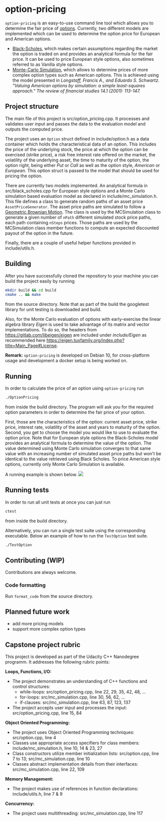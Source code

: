 # option-pricing

``option-pricing`` is an easy-to-use command line tool which allows you to determine the fair price of [options](https://en.wikipedia.org/wiki/Option_(finance)).
Currently, two different models are implemented which can be used to determine the option price for European and American options.

* [Black-Scholes](https://en.wikipedia.org/wiki/Black%E2%80%93Scholes_model), which makes certain assumptions regarding the market the option is traded on and provides an analytical formula for the fair price. It can be used to price European style options, also sometimes referred to as Vanilla style options.
* [Monte-Carlo Simulation](https://en.wikipedia.org/wiki/Monte_Carlo_methods_for_option_pricing), which allows to determine prices of more complex option types such as American options. This is achieved using the model presented in 
*Longstaff, Francis A., and Eduardo S. Schwartz. "Valuing American options by simulation: a simple least-squares approach." The review of financial studies 14.1 (2001): 113-147.*

## Project structure
The main file of this project is src/option_pricing.cpp. It processes and validates user input and passes the data to the evaluation model and outputs the computed price. 

The project uses an ``Option`` struct defined in include/option.h as a data container which holds the characteristical data of an option. This includes the price of the underlying stock, the price at which the option can be exercised (strike price), a risk free interest rate offered on the market, the volatility of the underlying asset, the time to maturity of the option, the option right, being either *Put* or *Call* as well as the option style, *American* or *European*. This option struct is passed to the model that should be used for pricing the option.

There are currently two models implemented. An analytical formula in src/black_scholes.cpp for European style options and a Monte Carlo simulation based evaluation model as declared in include/mc_simulation.h.
This file defines a class to generate random paths of an asset price ``AssetPriceGenerator``. The asset price paths are simulated to follow a [Geometric Brownian Motion](https://en.wikipedia.org/wiki/Geometric_Brownian_motion). The class is used by the MCSimulation class to generate a given number of ``nPath`` different simulated stock price paths, each path containing `nSteps` prices. Those paths are used by the MCSimulation class member functions to compute an expected discounted payout of the option in the future.

Finally, there are a couple of useful helper functions provided in include/utils.h.

## Building

After you have successfully cloned the repository to your machine you can build the project easily by running
```bash
mkdir build && cd build
cmake .. && make
```
from the source directory. Note that as part of the build the googletest library for unit testing is downloaded and build.

Also, for the Monte Carlo evaluation of options with early-exercise the linear algebra library *Eigen* is used to take advantage of its matrix and vector implementations. To do so, the headers from https://gitlab.com/libeigen/eigen are included under *include/Eigen* as recommended here https://eigen.tuxfamily.org/index.php?title=Main_Page#License.

**Remark:** ``option-pricing`` is developed on Debian 10, for cross-platform usage and development a docker setup is being worked on. 

## Running

In order to calculate the price of an option using ``option-pricing`` run
```bash
./OptionPricing
```
from inside the build directory. The program will ask you for the required option parameters in order to determine the fair price of your option.

First, those are the characteristics of the option: current asset price, strike price, interest rate, volatility of the asset and years to maturity of the option.
Second, you get to choose the model you would like to use to evaluate the option price. Note that for European style options the Black-Scholes model provides an analytical formula to determine the value of the option. The value determined using Monte Carlo simulation converges to that same value with an increasing number of simulated asset price paths but won't be identical to the value retrieved using Black Scholes. To price American style options, currently only Monte Carlo Simulation is available.

A running example is shown below.
![](run_example.gif)

## Running tests
In order to run all unit tests at once you can just run
```bash
ctest
```
from inside the build directory.

Alternatively, you can run a single test suite using the corresponding executable. Below an example of how to run the ``TestOption`` test suite.
```bash
./TestOption
```

## Contributing (WIP)
Contributions are always welcome.

### Code formatting
Run ``format_code`` from the source directory.

## Planned future work
* add more pricing models
* support more complex option types

## Capstone project rubric
This project is developed as part of the Udacity C++ Nanodegree programm. It addresses the following rubric points:

__Loops, Functions, I/O:__
* The project demonstrates an understanding of C++ functions and control structures:
    * while-loops: src/option_pricing.cpp, line 22, 29, 35, 42, 48, ...
    * for-loops: src/mc_simulation.cpp, line 30, 56, 62, ...
    * if-clauses: src/mc_simulation.cpp, line 63, 87, 123, 137
* The project accepts user input and processes the input: src/option_pricing.cpp, line 15, 84

__Object Oriented Programming:__
* The project uses Object Oriented Programming techniques: src/option.cpp, line 4
* Classes use appropriate access specifiers for class members: include/mc_simulation.h, line 10, 14 & 23, 27
* Class constructors utilize member initialization lists: src/option.cpp, line 7 to 13; src/mc_simulation.cpp, line 10
* Classes abstract implementation details from their interfaces: src/mc_simulation.cpp, line 22, 109

__Memory Management:__
* The project makes use of references in function declarations:
include/utils.h, line 7 & 9

__Concurrency:__
* The project uses multithreading: src/mc_simulation.cpp, line 117